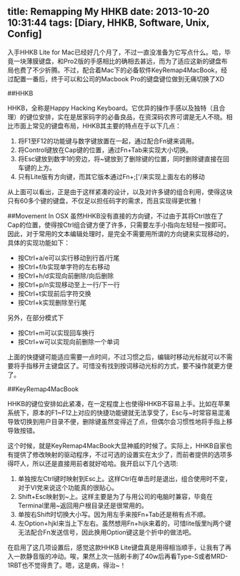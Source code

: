 title: Remapping My HHKB
date: 2013-10-20 10:31:44
tags: [Diary, HHKB, Software, Unix, Config]
---
入手HHKB Lite for Mac已经好几个月了，不过一直没准备为它写点什么。哈，毕竟一块薄膜键盘，和Pro2版的手感相比的确相去甚远，而为了适应这新的键盘布局也费了不少折腾。不过，配合着Mac下的必备软件KeyRemap4MacBook，经过配置一番后，终于可以和公司的Macbook Pro的键盘键位做到无痛切换了XD
<!--more-->
##HHKB

HHKB，全称是Happy Hacking Keyboard。它优异的操作手感以及独特（且合理）的键位安排，实在是居家码字的必备良品，在资深码农界可谓是无人不晓。相比市面上常见的键盘布局，HHKB其主要的特点在于以下几点：

1. 将F1至F12的功能键与数字键放置在一起，通过配合Fn键来调用。
2. 将Control键放在Cap键的位置，通过Fn+Tab来实现大小切换。
3. 将Esc键放到数字1的旁边，将~键放到了删除键的位置，同时删除键直接在回车键的上方。
4. 只有Lite版有方向键，而其它版本通过Fn+;['/来实现上面左右的移动

从上面可以看出，正是由于这样紧凑的设计，以及对许多键的组合利用，使得这块只有60多个键的键盘，不仅足以担任码字的需求，而且实现得更优雅！

##Movement In OSX
虽然HHKB没有直接的方向键，不过由于其将Ctrl放在了Cap的位置，使得按Ctrl组合键方便了许多，只需要左手小指向左轻轻一按即可。因此，对于常用的文本编辑处理时，是完全不需要用所谓的方向键来实现移动的，具体的实现功能如下：

* 按Ctrl+a/e可以实行移动到行首/行尾
* 按Ctrl+f/b实现单字符的左右移动
* 按Ctrl+h/d实现向前删除/向后删除
* 按Ctrl+p/n实现移动至上一行/下一行
* 按Ctrl+t实现前后字符交换
* 按Ctrl+k实现删除至行尾

另外，在部分模式下

* 按Ctrl+m可以实现回车换行
* 按Ctrl+w可以实现向前删除一个单词

上面的快捷键可能适应需要一点时间，不过习惯之后，编辑时移动光标就可以不需要将手指移开主键盘区了。可惜没有找到按词移动光标的方式，要不操作就更方便了。

##KeyRemap4MacBook

HHKB的键位安排如此紧凑，在一定程度上也使得HHKB不容易上手。比如在苹果系统下，原本的F1~F12上对应的快捷功能键就无法享受了，Esc与~时常容易混淆导致切换到用户目录不便，删除键虽然变得近了点，但偶尔会习惯性地将手指上移导致按错。

这个时候，就是KeyRemap4MacBook大显神威的时候了。实际上，HHKB自家也有提供了修改映射的驱动程序，不过可选的设置实在太少了，而前者提供的选项多得吓人，所以还是直接用前者就好哈哈。我开启以下几个选项:

1. 单独按左Ctrl键时映射到Esc上。这样Ctrl在单击时是退出，组合使用时不变，对于VI党来说这个功能真的很贴心。
2. Shift+Esc映射到~上。这样主要是为了与用公司的电脑时兼容，毕竟在Terminal里用~返回用户根目录还是很常用的。
3. 单按右Shift时切换大小写。因为用左手来按Fn+Tab还是稍有点不顺。
4. 左Option+hjkl来当上下左右。虽然想用Fn+hijk来着的，可惜lite版里hj两个键无法配合Fn发送信号，因此换用Option键这是个折中的做法吧。

在启用了这几项设置后，感觉这款HHKB Lite键盘真是用得相当顺手，让我有了再入一款静音版的冲动。唉，果然上次一括刷卡刷了40w后再看Type-S或者MRD-1RBT也不觉得贵了。嗯，这是病，得治~！
